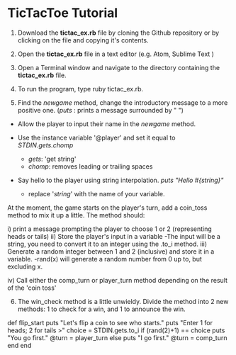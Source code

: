 # TicTacToe Tutorial

1) Download the **tictac_ex.rb** file by cloning the Github repository or by clicking on the file and copying it's contents. 

2) Open the **tictac_ex.rb** file in a text editor (e.g. Atom, Sublime Text ) 

3) Open a Terminal window and navigate to the directory containing the **tictac_ex.rb** file.

4) To run the program, type ruby tictac_ex.rb.

5) Find the *newgame* method, change the introductory message to a more positive one. 
(*puts* : prints a message surrounded by " ") 

  - Allow the player to input their name in the *newgame* method.

  - Use the instance variable '@player' and set it equal to *STDIN.gets.chomp*
  
    - *gets*: 'get string' 
    - *chomp*: removes leading or trailing spaces
    
  - Say hello to the player using string interpolation. *puts "Hello #{string}"* 
    
    - replace '*string*' with the name of your variable.

 At the moment, the game starts on the player's turn, add a coin_toss method to mix it up a little. The method should:

i) print a message prompting the player to choose 1 or 2 (representing heads or tails) ii) Store the player's input in a variable -The input will be a string, you need to convert it to an integer using the .to_i method. iii) Generate a random integer between 1 and 2 (inclusive) and store it in a variable. -rand(x) will generate a random number from 0 up to, but excluding x.

iv) Call either the comp_turn or player_turn method depending on the result of the 'coin toss'

6) The win_check method is a little unwieldy. Divide the method into 2 new methods: 1 to check for a win, and 1 to announce the win.

def flip_start puts "Let's flip a coin to see who starts." puts "Enter 1 for heads; 2 for tails >" choice = STDIN.gets.to_i if (rand(2)+1) == choice puts "You go first." @turn = player_turn else puts "I go first." @turn = comp_turn end end
